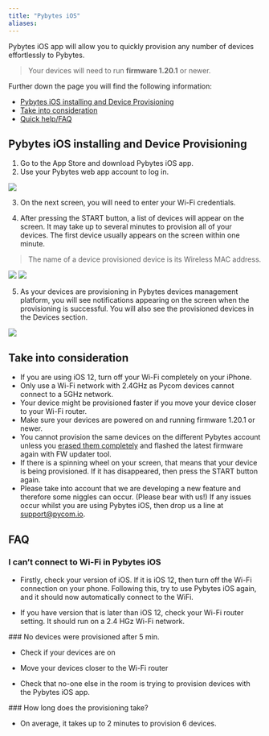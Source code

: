 ```yaml
---
title: "Pybytes iOS"
aliases:
---
```


Pybytes iOS app will allow you to quickly provision any number of devices effortlessly to Pybytes.

> Your devices will need to run **firmware 1.20.1** or newer.

Further down the page you will find the following information:

*  [Pybytes iOS installing and Device Provisioning](#pybytes-ios-installing-and-device-provisioning)
*  [Take into consideration](#take-into-consideration)
*  [Quick help/FAQ](#faq)


## Pybytes iOS installing and Device Provisioning

1. Go to the App Store and download Pybytes iOS app.
2. Use your Pybytes web app account to log in.

![](/gitbook/assets/pybytes/iOS/login.jpg) 

3. On the next screen, you will need to enter your Wi-Fi credentials.

4. After pressing the START button, a list of devices will appear on the screen. It may take up to several minutes to provision all of your devices. The first device usually appears on the screen within one minute.

> The name of a device provisioned device is its Wireless MAC address.

![](/gitbook/assets/pybytes/iOS/wifiSettings.jpg)
![](/gitbook/assets/pybytes/iOS/provisionedDevicesIOS.jpg)

5. As your devices are provisioning in Pybytes devices management platform, you will see notifications appearing on the screen when the provisioning is successful. You will also see the provisioned devices in the Devices section.

![](/gitbook/assets/pybytes/iOS/provisionedDevicesPybytes.png)

## Take into consideration

* If you are using iOS 12, turn off your Wi-Fi completely on your iPhone.
* Only use a Wi-Fi network with 2.4GHz as Pycom devices cannot connect to a 5GHz network.
* Your device might be provisioned faster if you move your device closer to your Wi-Fi router.
* Make sure your devices are powered on and running firmware 1.20.1 or newer.
* You cannot provision the same devices on the different Pybytes account unless you [erased them completely](../../advance/cli/#erase-all) and flashed the latest firmware again with FW updater tool.
* If there is a spinning wheel on your screen, that means that your device is being provisioned. If it has disappeared, then press the START button again.
* Please take into account that we are developing a new feature and therefore some niggles can occur. (Please bear with us!) If any issues occur whilst you are using Pybytes iOS, then drop us a line at <a href="mailto:support@pycom.io">support@pycom.io</a>.

## FAQ

### I can’t connect to Wi-Fi in Pybytes iOS

* Firstly, check your version of iOS. If it is iOS 12, then turn off the Wi-Fi connection on your phone. Following this, try to use Pybytes iOS again, and it should now automatically connect to the WiFi.

* If you have version that is later than iOS 12, check your Wi-Fi router setting. It should run on a 2.4 HGz Wi-Fi network.

### No devices were provisioned after 5 min.

* Check if your devices are on

* Move your devices closer to the Wi-Fi router

* Check that no-one else in the room is trying to provision devices with the Pybytes iOS app.

### How long does the provisioning take?

* On average, it takes up to 2 minutes to provision 6 devices.
